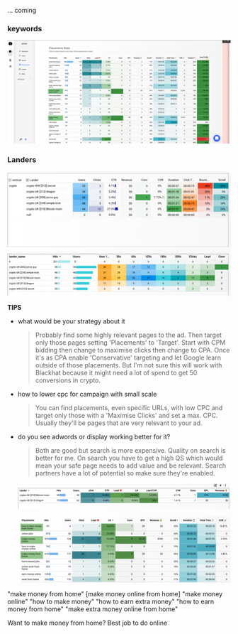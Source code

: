 ... coming

### keywords

![Screen Shot 2020-01-14 at 10.15.13 PM.png](https://raw.githubusercontent.com/blackhatflow/storage/master/2020/01/14-22-22-56-Screen%20Shot%202020-01-14%20at%2010.15.13%20PM.png)

### Landers

![Screen Shot 2020-01-14 at 10.18.50 PM.png](https://raw.githubusercontent.com/blackhatflow/storage/master/2020/01/14-22-22-59-Screen%20Shot%202020-01-14%20at%2010.18.50%20PM.png)

**TIPS**

- what would be your strategy about it
  
  > Probably find some highly relevant pages to the ad. Then target only those pages setting 'Placements' to 'Target'. Start with CPM bidding then change to maximise clicks then change to CPA. Once it's as CPA enable 'Conservative' targeting and let Google learn outside of those placements. But I'm not sure this will work with Blackhat because it might need a lot of spend to get 50 conversions in crypto.

- how to lower cpc for campaign with small scale
  
  > You can find placements, even specific URLs, with low CPC and target only those with a 'Maximise Clicks' and set a max. CPC. Usually they'll be pages that are very relevant to your ad.

- do you see adwords or display working better for it?
  
  > Both are good but search is more expensive. Quality on search is better for me. On search you have to get a high QS which would mean your safe page needs to add value and be relevant. Search partners have a lot of potential so make sure they're enabled.
  
  ![Screen Shot 2020-01-20 at 5.30.00 PM.png](https://raw.githubusercontent.com/blackhatflow/storage/master/2020/01/21-09-58-55-Screen%20Shot%202020-01-20%20at%205.30.00%20PM.png)
  
  ![Screen Shot 2020-01-20 at 8.26.06 PM.png](https://raw.githubusercontent.com/blackhatflow/storage/master/2020/01/21-09-59-42-Screen%20Shot%202020-01-20%20at%208.26.06%20PM.png)

"make money from home"
[make money online from home]
"make money online"
"how to make money"
"how to earn extra money"
"how to earn money from home"
"make extra money online from home"



Want to make money from home? Best job to do online
